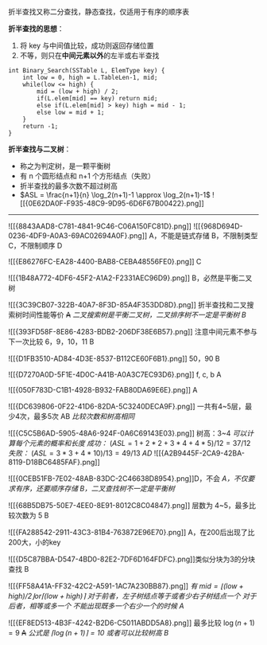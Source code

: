 折半查找又称二分查找，静态查找，仅适用于有序的顺序表

**折半查找的思想**：
1. 将 key 与中间值比较，成功则返回存储位置
2. 不等，则只在**中间元素以外**的左半或右半查找
```
int Binary_Search(SSTable L, ElemType key) {
	int low = 0, high = L.TableLen-1, mid;
	while(low <= high) {
		mid = (low + high) / 2;
		if(L.elem[mid] == key) return mid;
		else if(L.elem[mid] > key) high = mid - 1;
		else low = mid + 1;
	}
	return -1;
}
```

**折半查找与二叉树**：
- 称之为判定树，是一颗平衡树
- 有 n 个圆形结点和 n+1 个方形结点（失败）
- 折半查找的最多次数不超过树高
- $ASL = \frac{n+1}{n} \log_2(n+1)-1 \approx \log_2(n+1)-1$
![[{0E62DA0F-F935-48C9-9D95-6D6F67B00422}.png]]

------------
![[{8843AAD8-C781-4841-9C46-C06A150FC81D}.png]]
![[{968D694D-0236-4DF9-A0A3-69AC02694A0F}.png]]
A，不能是链式存储
B，不限制类型
C，不限制顺序
D

![[{E86276FC-EA28-4400-BAB8-CEBA48556FE0}.png]]
C

![[{1B48A772-4DF6-45F2-A1A2-F2331AEC96D9}.png]]
B，必然是平衡二叉树

![[{3C39CB07-322B-40A7-8F3D-85A4F353DD8D}.png]]
折半查找和二叉搜索树时间性能等价
~~A~~
*二叉搜索树是平衡二叉树，二叉排序树不一定是平衡树*
*B*

![[{393FD58F-8E86-4283-BDB2-206DF38E6B57}.png]]
注意中间元素不参与下一次比较
6，9，10，11
B

![[{D1FB3510-AD84-4D3E-8537-B112CE60F6B1}.png]]
50，90
B

![[{D7270A0D-5F1E-4D0C-A41B-A0A3C7EC93D6}.png]]
f, c, b
A

![[{050F783D-C1B1-4928-B932-FAB80DA69E6E}.png]]
A 

![[{DC639806-0F22-41D6-82DA-5C3240DECA9F}.png]]
一共有4~5层，最少4次，最多5次
AB
*比较次数和树高相同*

![[{C5C5B6AD-5905-48A6-924F-0A6C69143E03}.png]]
树高：3~4
*可以计算每个元素的概率和长度*
*成功：* $(ASL = 1+2*2+3*4+4*5) / 12 = 37/12$
*失败：* $(ASL = 3*3 + 4*10) / 13 = 49/13$
*AD*
![[{A2B9445F-2CA9-42BA-8119-D18BC6485FAF}.png]]

![[{0CEB51FB-7E02-48AB-83DC-2C46638D8954}.png]]D，不会
*A，不仅要求有序，还要顺序存储*
*B，二叉查找树不一定是平衡树*

![[{68B5DB75-50E7-4EE0-8E91-8012C8C04847}.png]]
层数为 4~5，最多比较次数为 5
B

![[{FA288542-2911-43C3-81B4-763872E96E70}.png]]
A，在200后出现了比200大，小的key

![[{D5C87BBA-D547-4BD0-82E2-7DF6D164FDFC}.png]]类似分块为3的分块查找
B

![[{FF58A41A-FF32-42C2-A591-1AC7A230BB87}.png]]
*有 $mid = \lfloor (low+high)/2 \rfloor or \lceil (low+high) \rceil$*
*对于前者，左子树结点等于或者少右子树结点一个*
*对于后者，相等或多一个*
*不能出现既多一个右少一个的时候*
*A*

![[{EF8ED513-4B3F-4242-B2D6-C5011ABDD5A8}.png]]
最多比较 $\log(n+1) = 9$
~~A~~
*公式是 $\lceil \log(n+1) \rceil = 10$*
*或者可以比较树高*
*B*